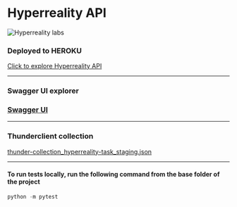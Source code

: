 # Hyperreality API

![Hyperreality labs](http://www.hyperrealitylabs.com/wp-content/uploads/2018/01/02.png)

### Deployed to HEROKU

[Click to explore Hyperreality API](https://hyperreality.herokuapp.com/)

---

### Swagger UI explorer

### [Swagger UI](https://hyperreality.herokuapp.com/api/ui/)

---

### Thunderclient collection

[thunder-collection_hyperreality-task_staging.json](thunder-collection_hyperreality-task_staging.json)

---

#### To run tests locally, run the following command from the base folder of the project

```python
python -m pytest
```
